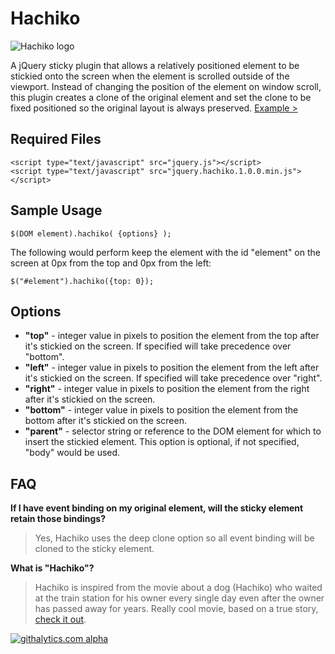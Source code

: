 Hachiko
=======

![Hachiko logo](http://www.paulyuan.ca/hachiko/example/logo_hachiko.gif)

A jQuery sticky plugin that allows a relatively positioned element to be stickied onto the screen when the element is scrolled outside of the viewport. Instead of changing the position of the element on window scroll, this plugin creates a clone of the original element and set the clone to be fixed positioned so the original layout is always preserved. [Example >](http://paulyuan.ca/hachiko/example) 


## Required Files
	<script type="text/javascript" src="jquery.js"></script>
	<script type="text/javascript" src="jquery.hachiko.1.0.0.min.js"></script>


## Sample Usage
	
    $(DOM element).hachiko( {options} );

The following would perform keep the element with the id "element" on the screen at 0px from the top and 0px from the left:

	$("#element").hachiko({top: 0});


## Options
* **"top"** - integer value in pixels to position the element from the top after it's stickied on the screen. If specified will take precedence over "bottom".
* **"left"** - integer value in pixels to position the element from the left after it's stickied on the screen. If specified will take precedence over "right".
* **"right"** - integer value in pixels to position the element from the right after it's stickied on the screen.
* **"bottom"** - integer value in pixels to position the element from the bottom after it's stickied on the screen.
* **"parent"** - selector string or reference to the DOM element for which to insert the stickied element. This option is optional, if not specified, "body" would be used. 


## FAQ
**If I have event binding on my original element, will the sticky element retain those bindings?**
> Yes, Hachiko uses the deep clone option so all event binding will be cloned to the sticky element.

**What is "Hachiko"?**
> Hachiko is inspired from the movie about a dog (Hachiko) who waited at the train station for his owner every single day even after the owner has passed away for years. Really cool movie, based on a true story, [check it out](http://en.wikipedia.org/wiki/Hachi:_A_Dog's_Tale).


[![githalytics.com alpha](https://cruel-carlota.pagodabox.com/5b72dbc7960186250cff181ba2cad0ac "githalytics.com")](http://githalytics.com/pyuan/hachiko)
